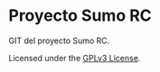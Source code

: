 # Proyecto Sumo RC

GIT del proyecto Sumo RC.

Licensed under the [GPLv3 License](https://www.gnu.org/licenses/gpl-3.0.html).